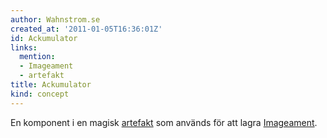 ```yaml
---
author: Wahnstrom.se
created_at: '2011-01-05T16:36:01Z'
id: Ackumulator
links:
  mention:
  - Imageament
  - artefakt
title: Ackumulator
kind: concept
---
```


En komponent i en magisk [artefakt] som används för att lagra [Imageament].

  [artefakt]: artefakt
  [Imageament]: Imageament